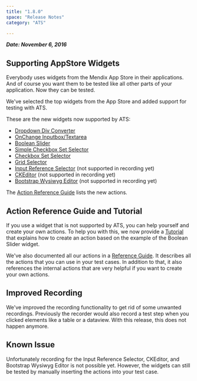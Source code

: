 ```yaml
---
title: "1.8.0"
space: "Release Notes"
category: "ATS"

---
```


***Date: November 6, 2016***

## Supporting AppStore Widgets

Everybody uses widgets from the Mendix App Store in their applications. And of course you want them to be tested like all other parts of your application. Now they can be tested.

We've selected the top widgets from the App Store and added support for testing with ATS.

These are the new widgets now supported by ATS:
* [Dropdown Div Converter](https://appstore.home.mendix.com/link/app/2089/Mendix/DropdownDivConverter)
* [OnChange Inputbox/Textarea](https://appstore.home.mendix.com/link/app/89/Mendix/OnChange-Inputbox)
* [Boolean Slider](https://appstore.home.mendix.com/link/app/1798/Mendix/Boolean-Slider)
* [Simple Checkbox Set Selector](https://appstore.home.mendix.com/link/app/2349/Mendix/Simple-Checkbox-Set-Selector)
* [Checkbox Set Selector](https://appstore.home.mendix.com/link/app/121/Mendix/Checkbox-set-selector-(Table))
* [Grid Selector](https://appstore.home.mendix.com/link/app/266/Mendix/Grid-Selector)
* [Input Reference Selector](https://appstore.home.mendix.com/link/app/99/Mendix/Input-Reference-Selector) (not supported in recording yet)
* [CKEditor](https://appstore.home.mendix.com/link/app/1715/Mendix/CKEditor-For-Mendix) (not supported in recording yet)
* [Bootstrap Wysiwyg Editor](https://appstore.home.mendix.com/link/app/902/Mendix/Bootstrap-Wysiwyg-Editor) (not supported in recording yet)

The [Action Reference Guide](/ATS/standard-actions-reference#mendix-appstore-widgets-actions) lists the new actions.

## Action Reference Guide and Tutorial

If you use a widget that is not supported by ATS, you can help yourself and create your own actions. To help you with this, we now provide a [Tutorial](/ATS/custom-action-creation-tutorial) that explains how to create an action based on the example of the Boolean Slider widget.

We've also documented all our actions in a [Reference Guide](/ATS/standard-actions-reference). It describes all the actions that you can use in your test cases. In addition to that, it also references the internal actions that are very helpful if you want to create your own actions.

## Improved Recording

We've improved the recording functionality to get rid of some unwanted recordings. Previously the recorder would also record a test step when you clicked elements like a table or a dataview. With this release, this does not happen anymore.

## Known Issue

Unfortunately recording for the Input Reference Selector, CKEditor, and Bootstrap Wysiwyg Editor is not possible yet. However, the widgets can still be tested by manually inserting the actions into your test case.
